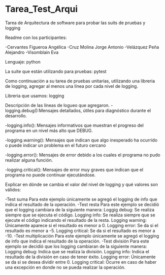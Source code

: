 # Tarea_Test_Arqui
Tarea de Arquitectura de software para probar las suits de pruebas y logging

Readme con los participantes:

-Cervantes Figueroa Angélica
-Cruz Molina Jorge Antonio
-Velázquez Peña Alejandro
-Visomblain Eva

Lenguaje: python

La suite que están utilizando para pruebas: pytest

Como continuación a su tarea de pruebas unitarias, utilizando una libreria de logging, agregar al menos una línea por cada nivel de logging.

Libreria que usamos: logging

Descripción de las líneas de logueo que agregaron.
-logging.debug():Mensajes detallados, útiles para diagnóstico durante el desarrollo.

-logging.info(): Mensajes informativos que muestran el progreso del programa en un nivel más alto que DEBUG.

-logging.warning(): Mensajes que indican que algo inesperado ha ocurrido o puede indicar un problema en el futuro cercano 

-logging.error(): Mensajes de error debido a los cuales el programa no pudo realizar alguna función.

-logging.critical(): Mensajes de error muy graves que indican que el programa no puede continuar ejecutándose.
      
Explicar en dónde se cambia el valor del nivel de logging y qué valores son válidos:

-Test suma 
Para este ejemplo únicamente se agregó el logging de info que indica el resultado de la operación. 
-Test resta 
Para este ejemplo se decidió que el logging cambiara de la siguiente manera: 
      Loggig debug: Se realiza siempre que se ejecuta el código. 
      Logging info: Se realiza siempre que se ejecute el código indicando el resultado de la resta.
      Logging warning: Únicamente aparece si el resultado es menor a 0. 
      Logging error: Se da si el resultado es menor a -5. 
      Logging critical: Se da si el resultado es menor a -10.
-Test multiplicación
Para este ejemplo únicamente se agregó el logging de info que indica el resultado de la operación. 
-Test división 
Para este ejemplo se decidió que los logging cambiaran de la siguiente manera:
      Logging debug: Indica que se realiza la división. 
      Logging info: Indica el resultado de la división en caso de tener éxito. 
      Logging error: Únicamente se da si se desea dividir entre 0. 
      Logging critical: Ocurre en caso de haber una excepción en donde no se pueda realizar la operación. 


